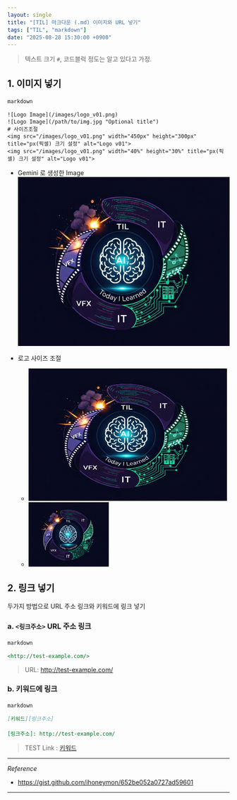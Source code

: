 ```yaml
---
layout: single
title: "[TIL] 마크다운 (.md) 이미지와 URL 넣기"
tags: ["TIL", "markdown"]
date: "2025-08-28 15:30:00 +0900"
---
```

> 텍스트 크기 `#`, 코드블럭 정도는 알고 있다고 가정.


## 1. 이미지 넣기

`markdown`
```
![Logo Image](/images/logo_v01.png)
![Logo Image](/path/to/img.jpg "Optional title")
# 사이즈조절
<img src="/images/logo_v01.png" width="450px" height="300px" title="px(픽셀) 크기 설정" alt="Logo v01">
<img src="/images/logo_v01.png" width="40%" height="30%" title="px(픽셀) 크기 설정" alt="Logo v01">
```

*  Gemini 로 생성한 Image
![Logo Image](/assets/images/logo_v01.png "Logo")

* 로고 사이즈 조절
    * <img src="/assets/images/logo_v01.png" width="450px" height="300px" title="px(픽셀) 크기 설정" alt="Logo v01">

    * <img src="/assets/images/logo_v01.png" width="40%" height="30%" title="px(픽셀) 크기 설정" alt="Logo v01">


## 2. 링크 넣기
두가지 방법으로 URL 주소 링크와 키워드에 링크 넣기

### a. `<링크주소>` URL 주소 링크

`markdown`
```markdown
<http://test-example.com/>
```

> URL: <http://test-example.com/>


### b. 키워드에 링크

`markdown`
```markdown
[키워드][링크주소]

[링크주소]: http://test-example.com/
```

> TEST Link : [키워드][링크주소]

[링크주소]: http://test-example.com/


---
*Reference*

* <https://gist.github.com/ihoneymon/652be052a0727ad59601>

---